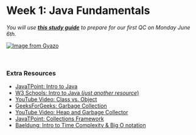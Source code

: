 # Week 1: Java Fundamentals
*You will use [**this study guide**](https://github.com/220531-Enterprise/demos/blob/main/1-core-java/qc-questions.md) to prepare for our first QC on Monday June 6th.*

[![Image from Gyazo](https://i.gyazo.com/e4a47a2ea74401c972995cb57ded81ea.gif)](https://gyazo.com/e4a47a2ea74401c972995cb57ded81ea)

<br>

### Extra Resources
- [JavaTPoint: Intro to Java](https://www.javatpoint.com/java-tutorial)
- [W3 Schools: Intro to Java (*just another resource*)](https://www.w3schools.com/java/default.asp)
- [YouTube Video: Class vs. Object](https://www.youtube.com/watch?v=3sMxJxeUOLg&ab_channel=Telusko)
- [GeeksForGeeks: Garbage Collection](https://www.geeksforgeeks.org/garbage-collection-java/)
- [YouTube Video: Heap and Garbage Collector](https://www.youtube.com/watch?v=n_0gdyObLpc&ab_channel=edureka%21)
- [JavaTPoint: Collections Framework](https://www.javatpoint.com/collections-in-java)
- [Baeldung: Intro to Time Complexity & Big O notation](https://www.baeldung.com/java-algorithm-complexity)
